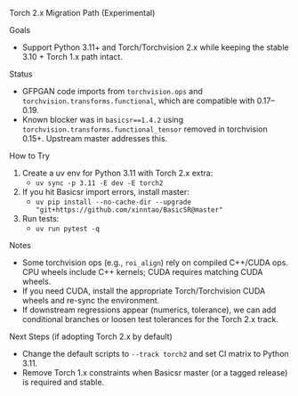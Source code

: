 Torch 2.x Migration Path (Experimental)

Goals
- Support Python 3.11+ and Torch/Torchvision 2.x while keeping the stable 3.10 + Torch 1.x path intact.

Status
- GFPGAN code imports from `torchvision.ops` and `torchvision.transforms.functional`, which are compatible with 0.17–0.19.
- Known blocker was in `basicsr==1.4.2` using `torchvision.transforms.functional_tensor` removed in torchvision 0.15+. Upstream master addresses this.

How to Try
1) Create a uv env for Python 3.11 with Torch 2.x extra:
   - `uv sync -p 3.11 -E dev -E torch2`
2) If you hit Basicsr import errors, install master:
   - `uv pip install --no-cache-dir --upgrade "git+https://github.com/xinntao/BasicSR@master"`
3) Run tests:
   - `uv run pytest -q`

Notes
- Some torchvision ops (e.g., `roi_align`) rely on compiled C++/CUDA ops. CPU wheels include C++ kernels; CUDA requires matching CUDA wheels.
- If you need CUDA, install the appropriate Torch/Torchvision CUDA wheels and re-sync the environment.
- If downstream regressions appear (numerics, tolerance), we can add conditional branches or loosen test tolerances for the Torch 2.x track.

Next Steps (if adopting Torch 2.x by default)
- Change the default scripts to `--track torch2` and set CI matrix to Python 3.11.
- Remove Torch 1.x constraints when Basicsr master (or a tagged release) is required and stable.

